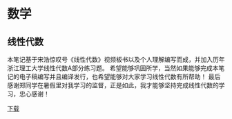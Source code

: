 # 数学

## 线性代数

本笔记基于宋浩惊叹号《线性代数》视频板书以及个人理解编写而成，并加入历年浙江理工大学线性代数A部分练习题。
希望能够巩固所学，当然如果能够完成本笔记的电子稿编写并且编译发行，也希望能够对大家学习线性代数有所帮助！ 
最后感谢郑同学在暑假里对我学习的监督，正是如此，我才能够坚持完成线性代数的学习，忠心感谢！ 

[下载](https://github.com/Driftcell/LaTeX-NoteBooks/blob/master/%E7%BA%BF%E6%80%A7%E4%BB%A3%E6%95%B0.pdf)
